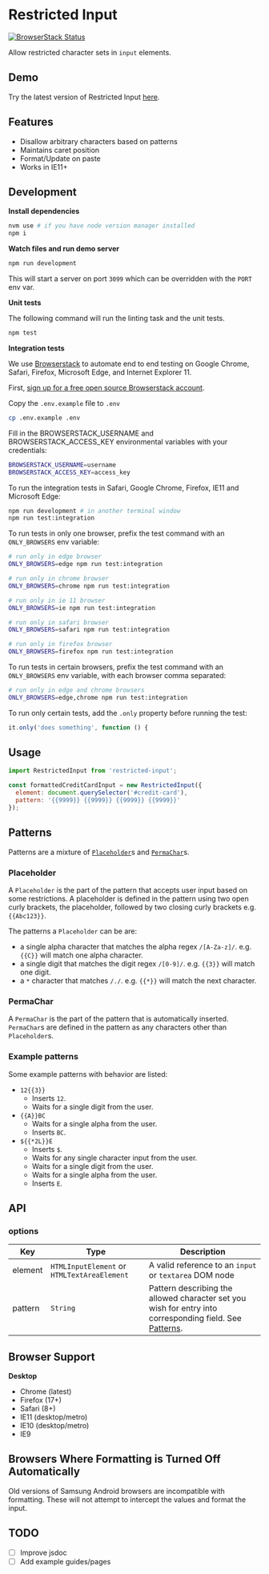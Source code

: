 Restricted Input
================

[![BrowserStack Status](https://automate.browserstack.com/badge.svg?badge_key=UUlSMGtaQWNkL3lEdlZ2NmFzcnh4OWcvNGFkQjZjcExhQmFPb1cydlJEOD0tLVNlQ3JSUDgzR20ySUs4SFc4L2x1TXc9PQ==--7e53bf426e69647ff4cda6a50460759494986d49)](https://automate.browserstack.com/public-build/UUlSMGtaQWNkL3lEdlZ2NmFzcnh4OWcvNGFkQjZjcExhQmFPb1cydlJEOD0tLVNlQ3JSUDgzR20ySUs4SFc4L2x1TXc9PQ==--7e53bf426e69647ff4cda6a50460759494986d49)

Allow restricted character sets in `input` elements.

## Demo

Try the latest version of Restricted Input [here](https://braintree.github.io/restricted-input/).

## Features

- Disallow arbitrary characters based on patterns
- Maintains caret position
- Format/Update on paste
- Works in IE11+

## Development

**Install dependencies**

```bash
nvm use # if you have node version manager installed
npm i
```

**Watch files and run demo server**

```bash
npm run development
```

This will start a server on port `3099` which can be overridden with the `PORT` env var.

**Unit tests**

The following command will run the linting task and the unit tests.

```sh
npm test
```

**Integration tests**

We use [Browserstack](https://www.browserstack.com) to automate end to end testing on Google Chrome, Safari, Firefox, Microsoft Edge, and Internet Explorer 11.

First, [sign up for a free open source Browserstack account](https://www.browserstack.com/open-source?ref=pricing).

Copy the `.env.example` file to `.env`

```sh
cp .env.example .env
```

Fill in the BROWSERSTACK_USERNAME and BROWSERSTACK_ACCESS_KEY environmental variables with your credentials:

```sh
BROWSERSTACK_USERNAME=username
BROWSERSTACK_ACCESS_KEY=access_key
```

To run the integration tests in Safari, Google Chrome, Firefox, IE11 and Microsoft Edge:

```sh
npm run development # in another terminal window
npm run test:integration
```

To run tests in only one browser, prefix the test command with an `ONLY_BROWSERS` env variable:

```sh
# run only in edge browser
ONLY_BROWSERS=edge npm run test:integration

# run only in chrome browser
ONLY_BROWSERS=chrome npm run test:integration

# run only in ie 11 browser
ONLY_BROWSERS=ie npm run test:integration

# run only in safari browser
ONLY_BROWSERS=safari npm run test:integration

# run only in firefox browser
ONLY_BROWSERS=firefox npm run test:integration
```

To run tests in certain browsers, prefix the test command with an `ONLY_BROWSERS` env variable, with each browser comma separated:

```sh
# run only in edge and chrome browsers
ONLY_BROWSERS=edge,chrome npm run test:integration
```

To run only certain tests, add the `.only` property before running the test:

```js
it.only('does something', function () {
```

## Usage

```javascript
import RestrictedInput from 'restricted-input';

const formattedCreditCardInput = new RestrictedInput({
  element: document.querySelector('#credit-card'),
  pattern: '{{9999}} {{9999}} {{9999}} {{9999}}'
});
```

## Patterns

Patterns are a mixture of [`Placeholder`](#placeholder)s and [`PermaChar`](#permachar)s.

### Placeholder

A `Placeholder` is the part of the pattern that accepts user input based on some restrictions. A placeholder is defined in the pattern using two open curly brackets, the placeholder, followed by two closing curly brackets e.g. `{{Abc123}}`.

The patterns a `Placeholder` can be are:
 - a single alpha character that matches the alpha regex `/[A-Za-z]/`. e.g. `{{C}}` will match one alpha character.
 - a single digit that matches the digit regex `/[0-9]/`. e.g. `{{3}}` will match one digit.
 - a `*` character that matches `/./`. e.g. `{{*}}` will match the next character.

### PermaChar

A `PermaChar` is the part of the pattern that is automatically inserted. `PermaChar`s are defined in the pattern as any characters other than `Placeholder`s.

### Example patterns

Some example patterns with behavior are listed:
 - `12{{3}}`
   - Inserts `12`.
   - Waits for a single digit from the user.
 - `{{A}}BC`
   - Waits for a single alpha from the user.
   - Inserts `BC`.
 - `${{*2L}}E`
   - Inserts `$`.
   - Waits for any single character input from the user.
   - Waits for a single digit from the user.
   - Waits for a single alpha from the user.
   - Inserts `E`.

## API

### options

| Key | Type | Description |
| --- | ---- | ----------- |
| element | `HTMLInputElement` or `HTMLTextAreaElement` | A valid reference to an `input` or `textarea` DOM node |
| pattern | `String` | Pattern describing the allowed character set you wish for entry into corresponding field. See [Patterns](#patterns).|

## Browser Support

**Desktop**

- Chrome (latest)
- Firefox (17+)
- Safari (8+)
- IE11 (desktop/metro)
- IE10 (desktop/metro)
- IE9

## Browsers Where Formatting is Turned Off Automatically

Old versions of Samsung Android browsers are incompatible with formatting. These will not attempt to intercept the values and format the input.

## TODO

- [ ] Improve jsdoc
- [ ] Add example guides/pages

